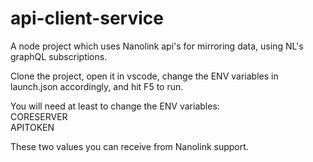 # api-client-service
A node project which uses Nanolink api's for mirroring data, using NL's graphQL subscriptions.

Clone the project, open it in vscode, change the ENV variables in launch.json accordingly, and hit F5 to run.

You will need at least to change the ENV variables:<br>
CORESERVER<br>
APITOKEN<br>

These two values you can receive from Nanolink support.
